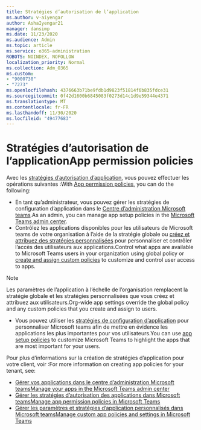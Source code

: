 ```yaml
---
title: Stratégies d’autorisation de l’application
ms.author: v-aiyengar
author: AshaIyengar21
manager: dansimp
ms.date: 11/23/2020
ms.audience: Admin
ms.topic: article
ms.service: o365-administration
ROBOTS: NOINDEX, NOFOLLOW
localization_priority: Normal
ms.collection: Adm_O365
ms.custom:
- "9000730"
- "7273"
ms.openlocfilehash: 4376663b71be9fdb1d9823f51814f6b835fdce31
ms.sourcegitcommit: 0f42d1600b6845083f0273d14c1d9e59344e4371
ms.translationtype: MT
ms.contentlocale: fr-FR
ms.lasthandoff: 11/30/2020
ms.locfileid: "49477683"
---
```

# <a name="app-permission-policies"></a><span data-ttu-id="7f562-102">Stratégies d’autorisation de l’application</span><span class="sxs-lookup"><span data-stu-id="7f562-102">App permission policies</span></span>

<span data-ttu-id="7f562-103">Avec les [stratégies d’autorisation d’application](https://docs.microsoft.com/microsoftteams/teams-app-permission-policies), vous pouvez effectuer les opérations suivantes :</span><span class="sxs-lookup"><span data-stu-id="7f562-103">With [App permission policies](https://docs.microsoft.com/microsoftteams/teams-app-permission-policies), you can do the following:</span></span>
- <span data-ttu-id="7f562-104">En tant qu’administrateur, vous pouvez gérer les stratégies de configuration d’application dans le [Centre d’administration Microsoft teams](https://admin.teams.microsoft.com/policies/app-permission).</span><span class="sxs-lookup"><span data-stu-id="7f562-104">As an admin, you can manage app setup policies in the [Microsoft Teams admin center](https://admin.teams.microsoft.com/policies/app-permission).</span></span>
- <span data-ttu-id="7f562-105">Contrôlez les applications disponibles pour les utilisateurs de Microsoft teams de votre organisation à l’aide de la stratégie globale ou [créez et attribuez des stratégies personnalisées](https://docs.microsoft.com/microsoftteams/teams-app-permission-policies#create-a-custom-app-permission-policy) pour personnaliser et contrôler l’accès des utilisateurs aux applications.</span><span class="sxs-lookup"><span data-stu-id="7f562-105">Control what apps are available to Microsoft Teams users in your organization using global policy or [create and assign custom policies](https://docs.microsoft.com/microsoftteams/teams-app-permission-policies#create-a-custom-app-permission-policy) to customize and control user access to apps.</span></span> 
> [!NOTE]
> <span data-ttu-id="7f562-106">Les paramètres de l’application à l’échelle de l’organisation remplacent la stratégie globale et les stratégies personnalisées que vous créez et attribuez aux utilisateurs.</span><span class="sxs-lookup"><span data-stu-id="7f562-106">Org-wide app settings override the global policy and any custom policies that you create and assign to users.</span></span>
- <span data-ttu-id="7f562-107">Vous pouvez utiliser les [stratégies de configuration d’application](https://docs.microsoft.com/microsoftteams/teams-app-setup-policies) pour personnaliser Microsoft teams afin de mettre en évidence les applications les plus importantes pour vos utilisateurs.</span><span class="sxs-lookup"><span data-stu-id="7f562-107">You can use [app setup policies](https://docs.microsoft.com/microsoftteams/teams-app-setup-policies) to customize Microsoft Teams to highlight the apps that are most important for your users.</span></span> 


<span data-ttu-id="7f562-108">Pour plus d’informations sur la création de stratégies d’application pour votre client, voir :</span><span class="sxs-lookup"><span data-stu-id="7f562-108">For more information on creating app policies for your tenant, see:</span></span>
- [<span data-ttu-id="7f562-109">Gérer vos applications dans le centre d’administration Microsoft teams</span><span class="sxs-lookup"><span data-stu-id="7f562-109">Manage your apps in the Microsoft Teams admin center</span></span>](https://docs.microsoft.com/MicrosoftTeams/manage-apps)
- [<span data-ttu-id="7f562-110">Gérer les stratégies d’autorisation des applications dans Microsoft teams</span><span class="sxs-lookup"><span data-stu-id="7f562-110">Manage app permission policies in Microsoft Teams</span></span>](https://docs.microsoft.com/microsoftteams/teams-app-permission-policies)
- [<span data-ttu-id="7f562-111">Gérer les paramètres et stratégies d’application personnalisés dans Microsoft teams</span><span class="sxs-lookup"><span data-stu-id="7f562-111">Manage custom app policies and settings in Microsoft Teams</span></span>](https://docs.microsoft.com/MicrosoftTeams/teams-custom-app-policies-and-settings)

